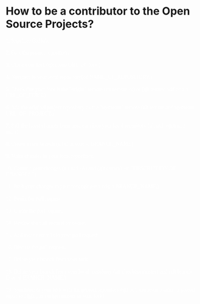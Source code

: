 # How to be a contributor to the Open Source Projects?
<span style="color:#fff; font-family: 'Bebas Neue';" > 
1. Sign into GitHub. <br><br>
2. Fork the project repository.<br> <br>
3. Clone your fork (git clone URL_of_fork.)<br> <br>
4. Navigate to your local repository(cd NAME_OF_REPOSITORY.)<br> <br>
5. Check that your fork is the "origin" remote (git remote -v) or (git remote add origin URL_OF_FORK.)<br> <br>
6. Add the original project repository as the "upstream" remote (git remote add upstream URL_OF_PROJECT.)<br> <br>
7. Pull the latest changes from upstream into your local repository (git pull upstream main)<br> <br>
8. Create a new branch (git checkout -b BRANCH_NAME)<br> <br>
9. Make changes in your local repository.<br> <br>
10. Commit your changes (git add -A) and (git commit -m "DESCRIPTION OF CHANGES.")<br> <br>
11. Push your changes to your fork (git push origin BRANCH_NAME.)<br> <br>
12. Begin the pull request.<br> <br>
13. Create the pull request.<br> <br>
14. Review the pull request by owner.<br> <br>
15. Add more commits to your pull request.<br> <br>
16. Discuss the pull request.<br> <br>
17. Delete your branch from your fork.<br> <br>
18. Delete your branch from your local repository (git checkout master) and (git branch -D or -d BRANCH_NAME.)<br> <br> 
19. Synchronize your fork with the project repository (git pull upstream master in project repo) and (git push origin master in your fork)</span>

